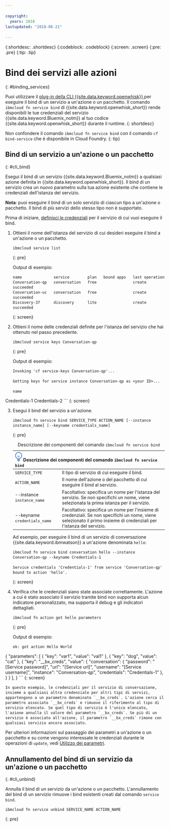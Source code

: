 ```yaml
---

copyright:
  years: 2018
lastupdated: "2018-06-21"

---
```


{:shortdesc: .shortdesc}
{:codeblock: .codeblock}
{:screen: .screen}
{:pre: .pre}
{:tip: .tip}

# Bind dei servizi alle azioni
{: #binding_services}

Puoi utilizzare il [plug-in della CLI {{site.data.keyword.openwhisk}} ](./bluemix_cli.html) per eseguire il bind di un servizio a un'azione o un pacchetto. Il comando `ibmcloud fn service bind` di {{site.data.keyword.openwhisk_short}} rende disponibili le tue credenziali del servizio {{site.data.keyword.Bluemix_notm}} al tuo codice {{site.data.keyword.openwhisk_short}} durante il runtime.
{: shortdesc}

Non confondere il comando `ibmcloud fn service bind` con il comando `cf bind-service` che è disponibile in Cloud Foundry.
{: tip}

## Bind di un servizio a un'azione o un pacchetto
{: #cli_bind}

Esegui il bind di un servizio {{site.data.keyword.Bluemix_notm}} a qualsiasi azione definita in {{site.data.keyword.openwhisk_short}}. Il bind di un servizio crea un nuovo parametro sulla tua azione esistente che contiene le credenziali dell'istanza del servizio.

**Nota**: puoi eseguire il bind di un solo servizio di ciascun tipo a un'azione o pacchetto. Il bind di più servizi dello stesso tipo non è supportato.

Prima di iniziare, [definisci le credenziali](/docs/apps/reqnsi.html#accser_external) per il servizio di cui vuoi eseguire il bind.

1. Ottieni il nome dell'istanza del servizio di cui desideri eseguire il bind a un'azione o un pacchetto.
    ```
    ibmcloud service list
    ```
    {: pre}

    Output di esempio:
    ```
    name              service        plan   bound apps   last operation
    Conversation-qp   conversation   free                create succeeded
    Conversation-uc   conversation   free                create succeeded
    Discovery-37      discovery      lite                create succeeded
    ```
    {: screen}

2. Ottieni il nome delle credenziali definite per l'istanza del servizio che hai ottenuto nel passo precedente.
    ```
    ibmcloud service keys Conversation-qp
    ```
    {: pre}

    Output di esempio:
    ```
    Invoking 'cf service-keys Conversation-qp'...

    Getting keys for service instance Conversation-qp as <your ID>...

    name
Credentials-1
Credentials-2
    ```
    {: screen}

3. Esegui il bind del servizio a un'azione.
    ```
    ibmcloud fn service bind SERVICE_TYPE ACTION_NAME [--instance instance_name] [--keyname credentials_name]
    ```
    {: pre}

    <table>
    <caption>Descrizione dei componenti del comando <code>ibmcloud fn service bind</code></caption>
    <thead>
    <th colspan=2><img src="images/idea.png" alt="Icona Idea"/> Descrizione dei componenti del comando <code>ibmcloud fn service bind</code></th>
    </thead>
    <tbody>
    <tr>
    <td><code>SERVICE_TYPE</code></td>
    <td>Il tipo di servizio di cui eseguire il bind.</td>
    </tr>
    <tr>
    <td><code>ACTION_NAME</code></td>
    <td>Il nome dell'azione o del pacchetto di cui eseguire il bind al servizio.</td>
    </tr>
    <tr>
    <td>--instance <code>instance_name</code></td>
    <td>Facoltativo: specifica un nome per l'istanza del servizio. Se non specifichi un nome, viene selezionata la prima istanza per il servizio.</td>
    </tr>
    <tr>
    <td>--keyname <code>credentials_name</code></td>
    <td>Facoltativo: specifica un nome per l'insieme di credenziali. Se non specifichi un nome, viene selezionato il primo insieme di credenziali per l'istanza del servizio.</td>
    </tr>
    </tbody></table>

    Ad esempio, per eseguire il bind di un servizio di conversazione {{site.data.keyword.ibmwatson}} a un'azione denominata `hello`:
    ```
    ibmcloud fn service bind conversation hello --instance Conversation-qp --keyname Credentials-1

    Service credentials 'Credentials-1' from service 'Conversation-qp' bound to action 'hello'.
    ```
    {: screen}

4. Verifica che le credenziali siano state associate correttamente. L'azione a cui è stato associato il servizio tramite bind non supporta alcun indicatore personalizzato, ma supporta il debug e gli indicatori dettagliati.
    ```
    ibmcloud fn action get hello parameters
    ```
    {: pre}

    Output di esempio:
    ```
    ok: got action Hello World
{
        "parameters": [
        {
                "key": "var1",
            "value": "val1"
            },
            {
                "key": "dog",
            "value": "cat"
            },
            {
                "key": "__bx_creds",
            "value": {
                    "conversation": {
                        "password": "[Service password]",
                    "url": "[Service url]",
                    "username": "[Service username]",
                    "instance": "Conversation-qp",
                    "credentials": "Credentials-1"
                    },
                }
            }
        ],
    }
    ```
    {: screen}

    In questo esempio, le credenziali per il servizio di conversazione, insieme a qualsiasi altra credenziale per altri tipi di servizi, appartengono a un parametro denominato `__bx_creds`. L'azione cerca il parametro associato `__bx_creds` e rimuove il riferimento al tipo di servizio elencato. Se quel tipo di servizio è l'unico elencato, l'azione annulla il valore del parametro `__bx_creds`. Se più di un servizio è associato all'azione, il parametro `__bx_creds` rimane con qualsiasi servizio ancora associato.

Per ulteriori informazioni sul passaggio dei parametri a un'azione o un pacchetto e su come vengono interessate le credenziali durante le operazioni di `update`, vedi [Utilizzo dei parametri](./parameters.html#pass-params-action).


## Annullamento del bind di un servizio da un'azione o un pacchetto
{: #cli_unbind}

Annulla il bind di un servizio da un'azione o un pacchetto. L'annullamento del bind di un servizio rimuove i bind esistenti creati dal comando `service bind`.

```
ibmcloud fn service unbind SERVICE_NAME ACTION_NAME
```
{: pre}
